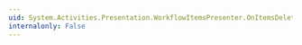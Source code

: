 ```yaml
---
uid: System.Activities.Presentation.WorkflowItemsPresenter.OnItemsDelete(System.Collections.Generic.List{System.Activities.Presentation.Model.ModelItem})
internalonly: False
---
```

